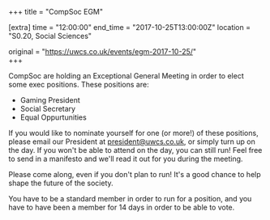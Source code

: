 +++
title = "CompSoc EGM"

[extra]
time = "12:00:00"
end_time = "2017-10-25T13:00:00Z"
location = "S0.20, Social Sciences"

original = "https://uwcs.co.uk/events/egm-2017-10-25/"    
+++

CompSoc are holding an Exceptional General Meeting in order to elect some exec positions. These positions are:

  - Gaming President  
  - Social Secretary  
  - Equal Oppurtunities

If you would like to nominate yourself for one (or more\!) of these positions, please email our President at <president@uwcs.co.uk>, or simply turn up on the day. If you won't be able to attend on the day, you can still run\! Feel free to send in a manifesto and we'll read it out for you during the meeting.

Please come along, even if you don't plan to run\! It's a good chance to help shape the future of the society.

You have to be a standard member in order to run for a position, and you have to have been a member for 14 days in order to be able to vote.

